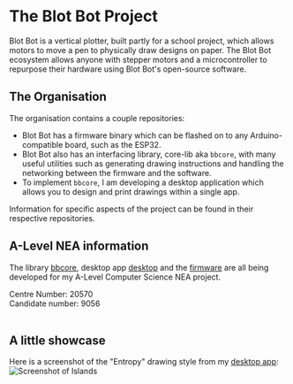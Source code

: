 # The Blot Bot Project
Blot Bot is a vertical plotter, built partly for a school project, which allows motors to move a pen to physically draw designs on paper.
The Blot Bot ecosystem allows anyone with stepper motors and a microcontroller to repurpose their hardware using Blot Bot's open-source software.<br>

## The Organisation
The organisation contains a couple repositories:
- Blot Bot has a firmware binary which can be flashed on to any Arduino-compatible board, such as the ESP32.
- Blot Bot also has an interfacing library, core-lib aka `bbcore`, with many useful utilities such as generating drawing instructions and handling the networking between the firmware and the software.
- To implement `bbcore`, I am developing a desktop application which allows you to design and print drawings within a single app.

Information for specific aspects of the project can be found in their respective repositories.
<br>

## A-Level NEA information
The library [bbcore](https://github.com/blot-bot-org/core-lib), desktop app [desktop](https://github.com/blot-bot-org/desktop) and the [firmware](https://github.com/blot-bot-org/firmware) are all being developed for my A-Level Computer Science NEA project.

Centre Number: 20570<br>
Candidate number: 9056
<br><br>

## A little showcase
Here is a screenshot of the "Entropy" drawing style from my [desktop app](https://github.com/blot-bot-org/desktop):
![Screenshot of Islands](https://raw.githubusercontent.com/blot-bot-org/showcase/refs/heads/main/entropy.jpg)
